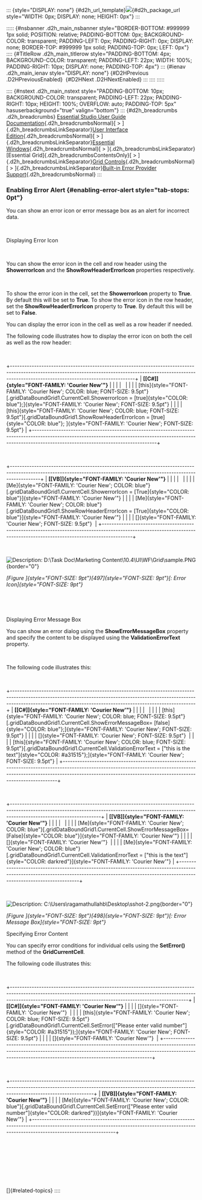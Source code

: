 ::: {style="DISPLAY: none"}
[](ms-xhelp:///?Id=d2h_url_template){#d2h_url_template}![](!package_url!){#d2h_package_url style="WIDTH: 0px; DISPLAY: none; HEIGHT: 0px"}
:::

::::: {#nsbanner .d2h_main_nsbanner style="BORDER-BOTTOM: #999999 1px solid; POSITION: relative; PADDING-BOTTOM: 0px; BACKGROUND-COLOR: transparent; PADDING-LEFT: 0px; PADDING-RIGHT: 0px; DISPLAY: none; BORDER-TOP: #999999 1px solid; PADDING-TOP: 0px; LEFT: 0px"}
:::: {#TitleRow .d2h_main_titlerow style="PADDING-BOTTOM: 4px; BACKGROUND-COLOR: transparent; PADDING-LEFT: 22px; WIDTH: 100%; PADDING-RIGHT: 10px; DISPLAY: none; PADDING-TOP: 4px"}
::: {#ienav .d2h_main_ienav style="DISPLAY: none"}
[](ms-xhelp:///?Id=f0e6d201-3e01-4eb8-b01b-21a67609ee04){#D2HPrevious .D2HPreviousEnabled}  [](ms-xhelp:///?Id=28ff22ed-2523-4bf9-8f6c-4d94f7bcabcc){#D2HNext .D2HNextEnabled}
:::
::::
:::::

:::: {#nstext .d2h_main_nstext style="PADDING-BOTTOM: 10px; BACKGROUND-COLOR: transparent; PADDING-LEFT: 22px; PADDING-RIGHT: 10px; HEIGHT: 100%; OVERFLOW: auto; PADDING-TOP: 5px" hasuserbackground="true" valign="bottom"}
::: {#d2h_breadcrumbs .d2h_breadcrumbs}
[Essential Studio User Guide Documentation](ms-xhelp:///?Id=12457748-09e3-4d74-a240-8e049cedf030){.d2h_breadcrumbsNormal}[ \> ]{.d2h_breadcrumbsLinkSeparator}[User Interface Edition](ms-xhelp:///?Id=c29296b7-531c-413b-a0ec-488ca1f7f669){.d2h_breadcrumbsNormal}[ \> ]{.d2h_breadcrumbsLinkSeparator}[Essential Windows](ms-xhelp:///?Id=e60759d8-47a4-4570-9d7a-16a68d63f2ea){.d2h_breadcrumbsNormal}[ \> ]{.d2h_breadcrumbsLinkSeparator}[Essential Grid]{.d2h_breadcrumbsContentsOnly}[ \> ]{.d2h_breadcrumbsLinkSeparator}[Grid Controls](ms-xhelp:///?Id=bf2d70d7-33dc-4c67-a55d-4fcf8d51dc2b){.d2h_breadcrumbsNormal}[ \> ]{.d2h_breadcrumbsLinkSeparator}[Built-in Error Provider Support](ms-xhelp:///?Id=f0e6d201-3e01-4eb8-b01b-21a67609ee04){.d2h_breadcrumbsNormal}
:::

### Enabling Error Alert {#enabling-error-alert style="tab-stops: 0pt"}

You can show an error icon or error message box as an alert for incorrect data.

 

Displaying Error Icon        

 

You can show the error icon in the cell and row header using the **ShowerrorIcon** and the **ShowRowHeaderErrorIcon** properties respectively.

 

To show the error icon in the cell, set the **ShowerrorIcon** property to **True**. By default this will be set to **True**. To show the error icon in the row header, set the **ShowRowHeaderErrorIcon** property to **True**. By default this will be set to **False**. 

You can display the error icon in the cell as well as a row header if needed.

The following code illustrates how to display the error icon on both the cell as well as the row header:

 

+---------------------------------------------------------------------------------------------------------------------------------------------------------------------------------------------------------------+
| **[\[C#\]]{style="FONT-FAMILY: 'Courier New'"}**                                                                                                                                                              |
|                                                                                                                                                                                                               |
|                                                                                                                                                                                                               |
|                                                                                                                                                                                                               |
| [this]{style="FONT-FAMILY: 'Courier New'; COLOR: blue; FONT-SIZE: 9.5pt"}[.gridDataBoundGrid1.CurrentCell.ShowerrorIcon = [true]{style="COLOR: blue"};]{style="FONT-FAMILY: 'Courier New'; FONT-SIZE: 9.5pt"} |
|                                                                                                                                                                                                               |
| [this]{style="FONT-FAMILY: 'Courier New'; COLOR: blue; FONT-SIZE: 9.5pt"}[.gridDataBoundGrid1.ShowRowHeaderErrorIcon = [true]{style="COLOR: blue"}; ]{style="FONT-FAMILY: 'Courier New'; FONT-SIZE: 9.5pt"}   |
+---------------------------------------------------------------------------------------------------------------------------------------------------------------------------------------------------------------+

 

+------------------------------------------------------------------------------------------------------------------------------------------------------------------------+
| **[\[VB\]]{style="FONT-FAMILY: 'Courier New'"}**                                                                                                                       |
|                                                                                                                                                                        |
|                                                                                                                                                                        |
|                                                                                                                                                                        |
| [Me]{style="FONT-FAMILY: 'Courier New'; COLOR: blue"}[.gridDataBoundGrid1.CurrentCell.ShowerrorIcon = [True]{style="COLOR: blue"}]{style="FONT-FAMILY: 'Courier New'"} |
|                                                                                                                                                                        |
| [Me]{style="FONT-FAMILY: 'Courier New'; COLOR: blue"}[.gridDataBoundGrid1.ShowRowHeaderErrorIcon = [True]{style="COLOR: blue"}]{style="FONT-FAMILY: 'Courier New'"}    |
|                                                                                                                                                                        |
| []{style="FONT-FAMILY: 'Courier New'; FONT-SIZE: 9.5pt"}                                                                                                               |
+------------------------------------------------------------------------------------------------------------------------------------------------------------------------+

 

![Description: D:\\Task Doc\\Marketing Content\\10.4\\UI\\WF\\Grid\\sample.PNG](ImagesExt/image91_548.png){border="0"}

*[Figure ]{style="FONT-SIZE: 9pt"}[497]{style="FONT-SIZE: 9pt"}[: Error Icon]{style="FONT-SIZE: 9pt"}*

 

 

Displaying Error Message Box

You can show an error dialog using the **ShowErrorMessageBox** property and specify the content to be displayed using the **ValidationErrorText** property.

 

The following code illustrates this:

 

+----------------------------------------------------------------------------------------------------------------------------------------------------------------------------------------------------------------------------------------+
| **[\[C#\]]{style="FONT-FAMILY: 'Courier New'"}**                                                                                                                                                                                       |
|                                                                                                                                                                                                                                        |
|                                                                                                                                                                                                                                        |
|                                                                                                                                                                                                                                        |
| [this]{style="FONT-FAMILY: 'Courier New'; COLOR: blue; FONT-SIZE: 9.5pt"}[.gridDataBoundGrid1.CurrentCell.ShowErrorMessageBox= [false]{style="COLOR: blue"};]{style="FONT-FAMILY: 'Courier New'; FONT-SIZE: 9.5pt"}                    |
|                                                                                                                                                                                                                                        |
| []{style="FONT-FAMILY: 'Courier New'; FONT-SIZE: 9.5pt"}                                                                                                                                                                               |
|                                                                                                                                                                                                                                        |
| [this]{style="FONT-FAMILY: 'Courier New'; COLOR: blue; FONT-SIZE: 9.5pt"}[.gridDataBoundGrid1.CurrentCell.ValidationErrorText = [\"this is the text\"]{style="COLOR: #a31515"};]{style="FONT-FAMILY: 'Courier New'; FONT-SIZE: 9.5pt"} |
+----------------------------------------------------------------------------------------------------------------------------------------------------------------------------------------------------------------------------------------+

 

+-------------------------------------------------------------------------------------------------------------------------------------------------------------------------------------------------+
| **[\[VB\]]{style="FONT-FAMILY: 'Courier New'"}**                                                                                                                                                |
|                                                                                                                                                                                                 |
|                                                                                                                                                                                                 |
|                                                                                                                                                                                                 |
| [Me]{style="FONT-FAMILY: 'Courier New'; COLOR: blue"}[.gridDataBoundGrid1.CurrentCell.ShowErrorMessageBox= [False]{style="COLOR: blue"}]{style="FONT-FAMILY: 'Courier New'"}                    |
|                                                                                                                                                                                                 |
| []{style="FONT-FAMILY: 'Courier New'"}                                                                                                                                                          |
|                                                                                                                                                                                                 |
| [Me]{style="FONT-FAMILY: 'Courier New'; COLOR: blue"}[.gridDataBoundGrid1.CurrentCell.ValidationErrorText = [\"this is the text\"]{style="COLOR: darkred"}]{style="FONT-FAMILY: 'Courier New'"} |
+-------------------------------------------------------------------------------------------------------------------------------------------------------------------------------------------------+

 

![Description: C:\\Users\\ragamathullahb\\Desktop\\sshot-2.png](ImagesExt/image91_549.png){border="0"}

*[Figure ]{style="FONT-SIZE: 9pt"}[498]{style="FONT-SIZE: 9pt"}[: Error Message Box]{style="FONT-SIZE: 9pt"}*

Specifying Error Content

You can specify error conditions for individual cells using the **SetError()** method of the **GridCurrentCell**.

The following code illustrates this:

 

+-------------------------------------------------------------------------------------------------------------------------------------------------------------------------------------------------------------------------------------+
| **[\[C#\]]{style="FONT-FAMILY: 'Courier New'"}**                                                                                                                                                                                    |
|                                                                                                                                                                                                                                     |
| []{style="FONT-FAMILY: 'Courier New'"}                                                                                                                                                                                              |
|                                                                                                                                                                                                                                     |
| [this]{style="FONT-FAMILY: 'Courier New'; COLOR: blue; FONT-SIZE: 9.5pt"}[.gridDataBoundGrid1.CurrentCell.SetError([\"Please enter valid number\"]{style="COLOR: #a31515"});]{style="FONT-FAMILY: 'Courier New'; FONT-SIZE: 9.5pt"} |
|                                                                                                                                                                                                                                     |
| []{style="FONT-FAMILY: 'Courier New'"}                                                                                                                                                                                              |
+-------------------------------------------------------------------------------------------------------------------------------------------------------------------------------------------------------------------------------------+

 

+----------------------------------------------------------------------------------------------------------------------------------------------------------------------------------------------+
| **[\[VB\]]{style="FONT-FAMILY: 'Courier New'"}**                                                                                                                                             |
|                                                                                                                                                                                              |
| [Me]{style="FONT-FAMILY: 'Courier New'; COLOR: blue"}[.gridDataBoundGrid1.CurrentCell.SetError([\"Please enter valid number\"]{style="COLOR: darkred"})]{style="FONT-FAMILY: 'Courier New'"} |
+----------------------------------------------------------------------------------------------------------------------------------------------------------------------------------------------+

 

 

 

 

[]{#related-topics}
::::
